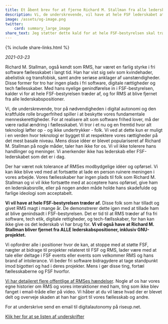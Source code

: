 ```yaml
---
title: Et åbent brev for at fjerne Richard M. Stallman fra alle lederskabspositioner
description: Vi, de underskrevende, vil have at hele FSF lederskabet at træde af og for Richard M. Stallman at blive fjernet fra alle lederskabspositioner. Vi vil ikke længere acceptere hans opførsel, lederskabsrolle og på anden vis holde hans skadefulde og farlige ideologi som acceptabelt.
image: /assets/og-image.png
twitter:
    card: summary_large_image
share_text: Jeg støtter dette kald for at hele FSF-bestyrelsen skal træde af og for at Richard M. Stallman skal fjernes fra alle lederskabspositioner.
---
```


{% include share-links.html %}

_2021-03-23_

Richard M. Stallman, også kendt som RMS, har været en farlig styrke i fri software fællesskabet i langt tid. Han har vist sig selv som kvindehader, abelistisk og transfobisk, samt andre seriøse anklager af uanstændigheder. Disse former for tro har ingen plads i fri software, digitale rættigheder og tech fællesskaber. Med hans nyelige genindførelse in i FSF-bestyrelsen, kalder vi for at hele FSF-bestyrelsen træder af, og for RMS at blive fjernet fra alle lederskabspositioner.

Vi, de underskrevende, tror på nødvendigheden i digital autonomi og den kraftfulde rolle brugerfrihed spiller i at beskytte vores fundamentale menneskerettigheder. For at realisere alt som software frihed lover, må der være radial ændring i fællesskabet. Vi tror i et nu og en fremtid hvor alt teknologi løfter op - og ikke undertrykker - folk. Vi ved at dette kun er muligt i en verden hvor teknologi er bygget til at respektere vores rættigheder på det mest basale niveau. Mens disse idéer er blevet populariseret af Richard M. Stallman på nogle måder, taler han ikke for os. Vi vil ikke tolerere hans handlinger og meninger. Vi anerkender ikke has lederskab eller FSF-lederskabet som det er i dag.

Der har været nok tolerance af RMSes modbydgelige idéer og opførsel. Vi kan ikke blive ved med at fortsætte at lade en person ruinere meningen i vores arbejde. Vores fællesskaber har ingen plads til folk som Richard M. Stallman og vi vil ikke fortsætte med at acceptere hans opførsel, give ham en lederskabsrolle, eller på nogen anden måde holde hans skadefulde og farlige ideologi som acceptabelt.

**Vi vil have at hele FSF-bestyrelsen træder af.** Disse folk som har tilladt og givet RMS magt i mange år. De demonstrerer dette igen med at tillade ham at blive genindsadt i FSF-bestyrelsen. Det er tid til at RMS træder af fra fri software, tech etik, digitale rettigheder, og tech-fællsskaber, for han kan ikke give os det lederskab vi har brug for. **Vi vil også have at Richard M. Stallman bliver fjernet fra ALLE lederskabspositioner, inklusiv GNU-projektet.**

Vi opfordrer alle i positioner hvor de kan, at stoppe med at støtte FSF, nægter at bidrage til projekter relateret til FSF og RMS, lader være med at tale eller deltage i FSF events eller events som velkommer RMS og hans brand af intolerance. Vi beder fri software bidragydere at tage standpunkt imod bigotteri og had i deres projekter. Mens i gør disse ting, fortæl fællesskaberne og FSF hvorfor.

[Vi har detajleret flere offentlige af RMSes hændelser][1]. Nogle af os har vores egne historier om RMS og vores interaktioner med ham, ting som ikke blev fanget i email-tråde eller på video. Vi håber at du vil læse hvad der er blevet delt og overveje skaden at han har gjort til vores fællesskab og andre.

[1]: https://rms-open-letter.github.io/appendix

For at underskrive send en email til digitalautonomy på riseup.net.

[Klik her for at se listen af underskrifter](https://rms-open-letter.github.io)
